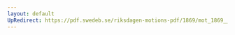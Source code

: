 ```yaml
---
layout: default
UpRedirect: https://pdf.swedeb.se/riksdagen-motions-pdf/1869/mot_1869__ak__00037/mot_1869__ak__00037_001.pdf
---
```

